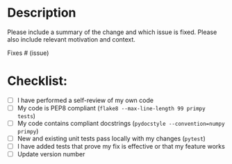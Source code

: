 # Description

Please include a summary of the change and which issue is fixed. Please also include relevant motivation and context.

Fixes # (issue)

# Checklist:

- [ ] I have performed a self-review of my own code
- [ ] My code is PEP8 compliant (`flake8 --max-line-length 99 primpy tests`)
- [ ] My code contains compliant docstrings (`pydocstyle --convention=numpy primpy`)
- [ ] New and existing unit tests pass locally with my changes (`pytest`)
- [ ] I have added tests that prove my fix is effective or that my feature works
- [ ] Update version number

